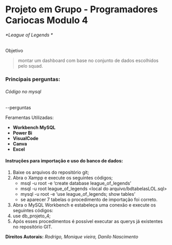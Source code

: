 # **Projeto em Grupo - Programadores Cariocas Modulo 4**

###### *League of Legends *

Objetivo
> montar um dashboard com base no conjunto de dados
escolhidos pelo squad.
### Principais perguntas:
###### Código no mysql
--perguntas


Feramentas Utilizadas:
- **Workbench MySQL**
- **Power Bi**
- **VisualCode**
- **Canva**
- **Excel**

#### Instruções para importação e uso do banco de dados:
1.	Baixe os arquivos do repositório git;
2.	Abra o Xampp e execute os seguintes códigos;
    - msql -u root -e ‘create database league_of_legends’
    - msql -u root league_of_legends <local do arquivo/bdtabelasLOL.sql>
    - mysql -u root -e ‘use league_of_legends; show tables’
    - se aparecer 7 tabelas o procedimento de importação foi correto.
3.	Abra o MySQL Workbench e estabeleça uma conexão e execute os seguintes códigos:
4.	use db_projeto_4;
5.	Após esses procedimentos é possível executar as querys já existentes no repositório GIT.


**Direitos Autorais:**
*Rodrigo, Monique vieira, Danilo Nascimento*
